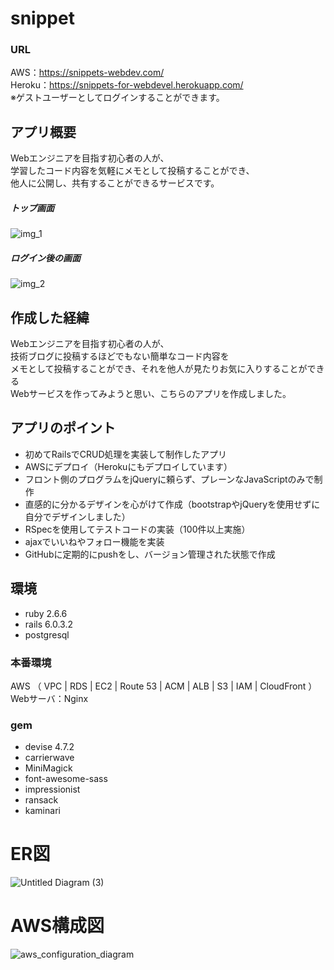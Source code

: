 # snippet

### URL 
AWS：https://snippets-webdev.com/  
Heroku：https://snippets-for-webdevel.herokuapp.com/  
※ゲストユーザーとしてログインすることができます。

## アプリ概要

Webエンジニアを目指す初心者の人が、  
学習したコード内容を気軽にメモとして投稿することができ、  
他人に公開し、共有することができるサービスです。  

##### トップ画面
![img_1](https://user-images.githubusercontent.com/65392082/100221677-5b49ec00-2f5c-11eb-86fd-2ee1fb86c75b.gif)

##### ログイン後の画面
![img_2](https://user-images.githubusercontent.com/65392082/100231757-cb5f6e80-2f6a-11eb-837e-a675425c499a.gif)

## 作成した経緯
Webエンジニアを目指す初心者の人が、  
技術ブログに投稿するほどでもない簡単なコード内容を  
メモとして投稿することができ、それを他人が見たりお気に入りすることができる  
Webサービスを作ってみようと思い、こちらのアプリを作成しました。

## アプリのポイント
- 初めてRailsでCRUD処理を実装して制作したアプリ
- AWSにデプロイ（Herokuにもデプロイしています）
- フロント側のプログラムをjQueryに頼らず、プレーンなJavaScriptのみで制作
- 直感的に分かるデザインを心がけて作成（bootstrapやjQueryを使用せずに自分でデザインしました）
- RSpecを使用してテストコードの実装（100件以上実施）
- ajaxでいいねやフォロー機能を実装
- GitHubに定期的にpushをし、バージョン管理された状態で作成

## 環境
- ruby 2.6.6
- rails 6.0.3.2
- postgresql

### 本番環境
AWS （ VPC | RDS | EC2 | Route 53 | ACM | ALB | S3 | IAM | CloudFront ）  
Webサーバ：Nginx

### gem
- devise 4.7.2
- carrierwave
- MiniMagick
- font-awesome-sass
- impressionist
- ransack
- kaminari

# ER図
![Untitled Diagram (3)](https://user-images.githubusercontent.com/65392082/100250382-f5bc2680-2f80-11eb-9b4b-cdddac980d72.png)


# AWS構成図
![aws_configuration_diagram](https://user-images.githubusercontent.com/65392082/100243654-7414ca80-2f79-11eb-9d82-5d7acb468496.png)



